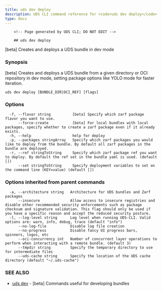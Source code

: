 ```yaml
---
title: uds dev deploy
description: UDS CLI command reference for <code>uds dev deploy</code>.
type: docs
---
```


		<!-- Page generated by UDS CLI; DO NOT EDIT -->

		## uds dev deploy

[beta] Creates and deploys a UDS bundle in dev mode

### Synopsis

[beta] Creates and deploys a UDS bundle from a given directory or OCI repository in dev mode, setting package options like YOLO mode for faster iteration.

```
uds dev deploy [BUNDLE_DIR|OCI_REF] [flags]
```

### Options

```
  -f, --flavor string          [beta] Specify which zarf package flavor you want to use.
      --force-create           [beta] For local bundles with local packages, specify whether to create a zarf package even if it already exists.
  -h, --help                   help for deploy
  -p, --packages stringArray   Specify which zarf packages you would like to deploy from the bundle. By default all zarf packages in the bundle are deployed.
  -r, --ref stringToString     Specify which zarf package ref you want to deploy. By default the ref set in the bundle yaml is used. (default [])
      --set stringToString     Specify deployment variables to set on the command line (KEY=value) (default [])
```

### Options inherited from parent commands

```
  -a, --architecture string   Architecture for UDS bundles and Zarf packages
      --insecure              Allow access to insecure registries and disable other recommended security enforcements such as package checksum and signature validation. This flag should only be used if you have a specific reason and accept the reduced security posture.
  -l, --log-level string      Log level when running UDS-CLI. Valid options are: warn, info, debug, trace (default "info")
      --no-log-file           Disable log file creation
      --no-progress           Disable fancy UI progress bars, spinners, logos, etc
      --oci-concurrency int   Number of concurrent layer operations to perform when interacting with a remote bundle. (default 3)
      --tmpdir string         Specify the temporary directory to use for intermediate files
      --uds-cache string      Specify the location of the UDS cache directory (default "~/.uds-cache")
```

### SEE ALSO

* [uds dev](/cli/command-reference/uds_dev/)	 - [beta] Commands useful for developing bundles

